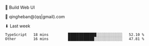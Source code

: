 🧙 Build Web UI

📧 qingheban@(qq|gmail).com

⬇ Last week

<!--START_SECTION:waka-->

```text
TypeScript   18 mins         █████████████░░░░░░░░░░░░   52.10 %
Other        16 mins         ████████████░░░░░░░░░░░░░   47.81 %
```

<!--END_SECTION:waka-->

<!--
**banqinghe/banqinghe** is a ✨ _special_ ✨ repository because its `README.md` (this file) appears on your GitHub profile.

Here are some ideas to get you started:

- 🔭 I’m currently working on ...
- 🌱 I’m currently learning ...
- 👯 I’m looking to collaborate on ...
- 🤔 I’m looking for help with ...
- 💬 Ask me about ...
- 📫 How to reach me: ...
- 😄 Pronouns: ...
- ⚡ Fun fact: ...
-->
